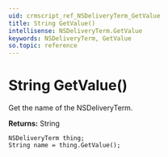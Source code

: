 ```yaml
---
uid: crmscript_ref_NSDeliveryTerm_GetValue
title: String GetValue()
intellisense: NSDeliveryTerm.GetValue
keywords: NSDeliveryTerm, GetValue
so.topic: reference
---
```


# String GetValue()

Get the name of the NSDeliveryTerm.

**Returns:** String

```crmscript
NSDeliveryTerm thing;
String name = thing.GetValue();
```

